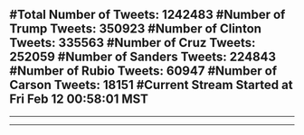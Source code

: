 #Total Number of Tweets: 1242483 
#Number of Trump Tweets: 350923
#Number of Clinton Tweets: 335563
#Number of Cruz Tweets: 252059
#Number of Sanders Tweets: 224843
#Number of Rubio Tweets: 60947
#Number of Carson Tweets: 18151
#Current Stream Started at Fri Feb 12 00:58:01 MST
---
---
---
